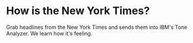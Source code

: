 # How is the New York Times?
Grab headlines from the New York Times and sends them into IBM's Tone Analyzer. We learn how it's feeling.
